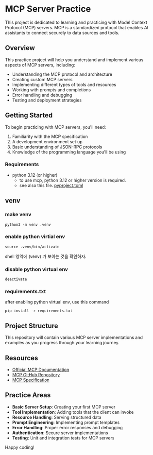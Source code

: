 # MCP Server Practice

This project is dedicated to learning and practicing with Model Context Protocol (MCP) servers. MCP is a standardized protocol that enables AI assistants to connect securely to data sources and tools.

## Overview

This practice project will help you understand and implement various aspects of MCP servers, including:

- Understanding the MCP protocol and architecture
- Creating custom MCP servers
- Implementing different types of tools and resources
- Working with prompts and completions
- Error handling and debugging
- Testing and deployment strategies

## Getting Started

To begin practicing with MCP servers, you'll need:

1. Familiarity with the MCP specification
2. A development environment set up
3. Basic understanding of JSON-RPC protocols
4. Knowledge of the programming language you'll be using

### Requirements


- python 3.12 (or higher)
  - to use mcp, python 3.12 or higher version is required.
  - see also this file. [pyproject.toml](pyproject.toml)

## venv

### make venv

```
python3 -m venv .venv
```

### enable python virtial env

```
source .venv/bin/activate
```
 
shell 영역에 (venv) 가 보이는 것을 확인하자. 

### disable python virtual env

```
deactivate
```

### requirements.txt

after enabling python virtual env, use this command

```
pip install -r requirements.txt
```

## Project Structure

This repository will contain various MCP server implementations and examples as you progress through your learning journey.

## Resources

- [Official MCP Documentation](https://modelcontextprotocol.io/)
- [MCP GitHub Repository](https://github.com/modelcontextprotocol)
- [MCP Specification](https://spec.modelcontextprotocol.io/)

## Practice Areas

- **Basic Server Setup**: Creating your first MCP server
- **Tool Implementation**: Adding tools that the client can invoke
- **Resource Handling**: Serving structured data
- **Prompt Engineering**: Implementing prompt templates
- **Error Handling**: Proper error responses and debugging
- **Authentication**: Secure server implementations
- **Testing**: Unit and integration tests for MCP servers

Happy coding!
